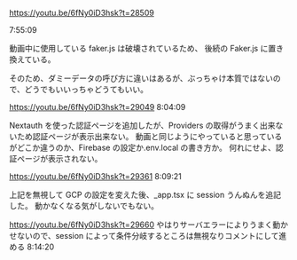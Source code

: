 https://youtu.be/6fNy0iD3hsk?t=28509

7:55:09

動画中に使用している faker.js は破壊されているため、
後続の Faker.js に置き換えている。

そのため、ダミーデータの呼び方に違いはあるが、ぶっちゃけ本質ではないので、どうでもいいっちゃどうてもいい。

https://youtu.be/6fNy0iD3hsk?t=29049
8:04:09

Nextauth を使った認証ページを追加したが、Providers の取得がうまく出来ないため認証ページが表示出来ない。
動画と同じようにやっていると思っているがどこか違うのか、Firebase の設定か.env.local の書き方か。
何れにせよ、認証ページが表示されない。

https://youtu.be/6fNy0iD3hsk?t=29361
8:09:21

上記を無視して GCP の設定を変えた後、\_app.tsx に session うんぬんを追記した。
動かなくなる気がしないでもない。

https://youtu.be/6fNy0iD3hsk?t=29660
やはりサーバエラーによりうまく動かせないので、session によって条件分岐するところは無視なりコメントにして進める
8:14:20
